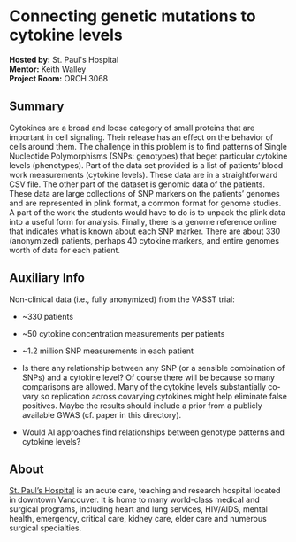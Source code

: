 # Connecting genetic mutations to cytokine levels

**Hosted by:** St. Paul's Hospital  
**Mentor:** Keith Walley  
**Project Room:** ORCH 3068

## Summary

Cytokines are a broad and loose category of small proteins that are important in cell signaling. Their release has an effect on the behavior of cells around them. The challenge in this problem is to find patterns of Single Nucleotide Polymorphisms (SNPs: genotypes) that beget particular cytokine levels (phenotypes). Part of the data set provided is a list of patients’ blood work measurements (cytokine levels). These data are in a straightforward CSV file. The other part of the dataset is genomic data of the patients. These data are large collections of SNP markers on the patients’ genomes and are represented in plink format, a common format for genome studies. A part of the work the students would have to do is to unpack the plink data into a useful form for analysis. Finally, there is a genome reference online that indicates what is known about each SNP marker. There are about 330 (anonymized) patients, perhaps 40 cytokine markers, and entire genomes worth of data for each patient.

## Auxiliary Info

Non-clinical data (i.e., fully anonymized) from the VASST trial:
* ~330 patients
* ~50 cytokine concentration measurements per patients
* ~1.2 million SNP measurements in each patient

* Is there any relationship between any SNP (or a sensible combination of SNPs)
and a cytokine level?  Of course there will be because so many comparisons are
allowed.  Many of the cytokine levels substantially co-vary so replication
across covarying cytokines might help eliminate false positives.  Maybe the
results should include a prior from a publicly available GWAS (cf. paper in this
directory).

* Would AI approaches find relationships between genotype patterns and cytokine
levels?  


## About


[St. Paul’s Hospital](http://www.providencehealthcare.org/hospitals-residences/st-paul's-hospital) is an acute care, teaching and research hospital located in downtown Vancouver. It is home to many world-class medical and surgical programs, including heart and lung services, HIV/AIDS, mental health, emergency, critical care, kidney care, elder care and numerous surgical specialties.
